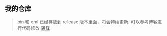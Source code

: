 ## 我的仓库
> bin 和 xml 已经存放到 release 版本里面，将会持续更新.
可以参考博客进行代码修改 [转载](https://blog.csdn.net/Msyusheng/article/details/123446607)